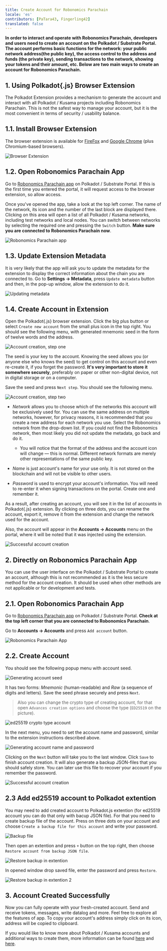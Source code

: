 ```yaml
---
title: Create Account for Robonomics Parachain
locale: 'es' 
contributors: [PaTara43, Fingerling42]
translated: false
---
```


**In order to interact and operate with Robonomics Parachain, developers and users need to create an account on the Polkadot / Substrate Portal. The account performs basic functions for the network: your public network address(the public key), the access control to the address and funds (the private key), sending transactions to the network, showing your tokens and their amount, etc. Below are two main ways to create an account for Robonomics Parachain.**

## 1. Using Polkadot{.js} Browser Extension

The Polkadot Extension provides a mechanism to generate the account and interact with all Polkadot / Kusama projects including Robonomics Parachain. This is not the safest way to manage your account, but it is the most convenient in terms of security / usability balance.

## 1.1. Install Browser Extension

The browser extension is available for [FireFox](https://addons.mozilla.org/en-US/firefox/addon/polkadot-js-extension) and [Google Chrome](https://chrome.google.com/webstore/detail/polkadot%7Bjs%7D-extension/mopnmbcafieddcagagdcbnhejhlodfdd?hl=en) (plus Chromium-based browsers).

![Browser Extension](../images/creating-an-account/1.1-polkadot-extension.png "Browser Extension")

## 1.2. Open Robonomics Parachain App

Go to [Robonomics Parachain app](https://polkadot.js.org/apps/?rpc=wss%3A%2F%2Fkusama.rpc.robonomics.network%2F#/) on Polkadot / Substrate Portal. If this is the first time you entered the portal, it will request access to the browser extension, so allow access. 

Once you've opened the app, take a look at the top left corner. The name of the network, its icon and the number of the last block are displayed there. Clicking on this area will open a list of all Polkadot / Kusama networks, including test networks and local nodes. You can switch between networks by selecting the required one and pressing the `Switch` button. **Make sure you are connected to Robonomics Parachain now**. 

![Robonomics Parachain app](../images/creating-an-account/1.2-robonomics-app.png "Robonomics Parachain app")

## 1.3. Update Extension Metadata

It is very likely that the app will ask you to update the metadata for the extension to display the correct information about the chain you are connected to. Go to **Settings -> Metadata**, press `Update metadata` button and then, in the pop-up window, allow the extension to do it. 

![Updating metadata](../images/creating-an-account/1.3-metadata-update.png "Updating metadata")

## 1.4. Create Account in Extension

Open the Polkadot{.js} browser extension. Click the big plus button or select `Create new account` from the small plus icon in the top right. You should see the following menu, with generated mnemonic seed in the form of twelve words and the address. 

![Account creation, step one](../images/creating-an-account/1.4-create-account-step-1.png "Account creation, step one")

The seed is your key to the account. Knowing the seed allows you (or anyone else who knows the seed) to get control on this account and even re-create it, if you forget the password. **It's very important to store it somewhere securely**, preferably on paper or other non-digital device, not in digital storage or on a computer. 

Save the seed and press `Next step`. You should see the following menu.

![Account creation, step two](../images/creating-an-account/1.5-create-account-step-2.png "Account creation, step two")

- *Network* allows you to choose which of the networks this account will be exclusively used for. You can use the same address on multiple networks, however, for privacy reasons, it is recommended that you create a new address for each network you use. 
Select the Robonomics network from the drop-down list. If you could not find the Robonomics network, then most likely you did not update the metadata, go back and do it.

    - You will notice that the format of the address and the account icon will change — this is normal. Different network formats are merely other representations of the same public key. 

- *Name* is just account's name for your use only. It is not stored on the blockchain and will not be visible to other users. 

- *Password* is used to encrypt your account's information. You will need to re-enter it when signing transactions on the portal. Create one and remember it.

As a result, after creating an account, you will see it in the list of accounts in Polkadot{.js} extension. By clicking on three dots, you can rename the account, export it, remove it from the extension and change the network used for the account. 

Also, the account will appear in the **Accounts -> Accounts** menu on the portal, where it will be noted that it was injected using the extension.

![Successful account creation](../images/creating-an-account/1.6-account-injected.png "Successful account creation")


## 2. Directly on Robonomics Parachain App

You can use the user interface on the Polkadot / Substrate Portal to create an account, although this is not recommended as it is the less secure method for the account creation. It should be used when other methods are not applicable or for development and tests. 

## 2.1. Open Robonomics Parachain App

Go to [Robonomics Parachain app](https://polkadot.js.org/apps/?rpc=wss%3A%2F%2Fkusama.rpc.robonomics.network%2F#/) on Polkadot / Substrate Portal. **Check at the top left corner that you are connected to Robonomics Parachain**.  

Go to **Accounts -> Accounts** and press `Add account` button. 

![Robonomics Parachain App](../images/creating-an-account/2.1-robonomics-app-main-view.png "Robonomics Parachain App")

## 2.2. Create Account

You should see the following popup menu with account seed. 

![Generating account seed](../images/creating-an-account/2.2-robonomics-app-seed.png "Generating account seed")

It has two forms: *Mnemonic* (human-readable) and *Raw* (a sequence of digits and letters). Save the seed phrase securely and press `Next`.

> Also you can change the crypto type of creating account, for that open `Advances creation options` and choose the type (`ED25519` on the picture).

![ed25519 crypto type account](../images/creating-an-account/ed-account.jpg)

In the next menu, you need to set the account name and password, similar to the extension instructions described above.

![Generating account name and password](../images/creating-an-account/2.3-robonomics-app-name-pass.png "Generating account name and password")

Clicking on the `Next` button will take you to the last window. Click `Save` to finish account creation. It will also generate a backup JSON-files that you should safely store. You can later use this file to recover your account if you remember the password.

![Successful account creation](../images/creating-an-account/2.4-robonomics-app-account-created.png "Successful account creation")

## 2.3 Add ed25519 account to Polkadot extention

You may need to add created account to Polkadot.js extention (for ed25519 account you can do that only with bacup JSON file). For that you need to create backup file of the account. Press on three dots on your account and choose `Create a backup file for this account` and write your password.

![Backup file](../images/creating-an-account/backup-file.jpg)

Then open an extention and press `+` button on the top right, then choose `Restore account from backup JSON file`.

![Restore backup in extention](../images/creating-an-account/extention-add-backup.jpg)

In opened window drop saved file, enter the password and press `Restore`.

![Restore backup in extention 2](../images/creating-an-account/file-backup.jpg)

## 3. Account Сreated Successfully 

Now you can fully operate with your fresh-created account. Send and receive tokens, messages, write datalog and more. Feel free to explore all the features of app. To copy your account's address simply click on its icon, address will be copied to clipboard. 

If you would like to know more about Polkadot / Kusama accounts and additional ways to create them, more information can be found [here](https://wiki.polkadot.network/docs/learn-accounts) and [here](https://wiki.polkadot.network/docs/learn-account-generation).
